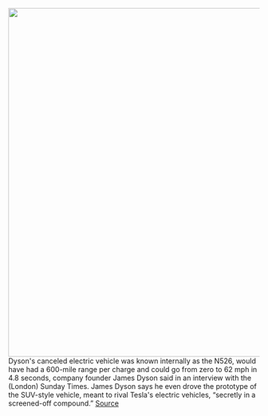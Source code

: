 <img src='https://cdn.vox-cdn.com/thumbor/aK-IsZFzvOxE6uLryuBxmRp2qhQ=/0x0:5568x3712/1200x800/filters:focal(2339x1411:3229x2301)/cdn.vox-cdn.com/uploads/chorus_image/image/66808137/1051890164.jpg.0.jpg' width='700px' /><br/>
Dyson's canceled electric vehicle was known internally as the N526, would have had a 600-mile range per charge and could go from zero to 62 mph in 4.8 seconds, company founder James Dyson said in an interview with the (London) Sunday Times. James Dyson says he even drove the prototype of the SUV-style vehicle, meant to rival Tesla's electric vehicles, “secretly in a screened-off compound.”
<a href='https://www.theverge.com/2020/5/17/21261473/james-dyson-electric-vehicle-tesla'> Source <a/>